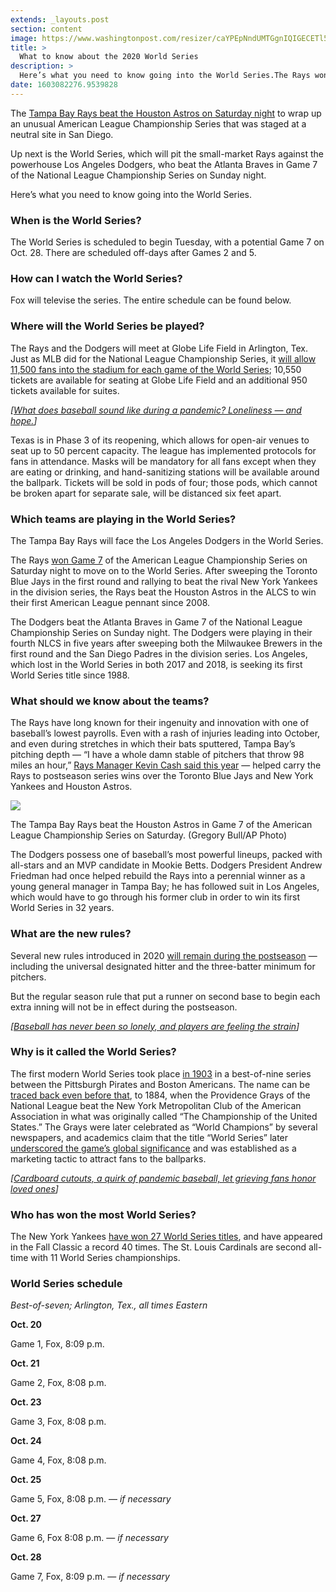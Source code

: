 ```yaml
--- 
extends: _layouts.post 
section: content 
image: https://www.washingtonpost.com/resizer/caYPEpNndUMTGgnIQIGECETl57g=/1484x0/arc-anglerfish-washpost-prod-washpost.s3.amazonaws.com/public/KTJBMGQNWMI6XNAERUPGOXWHAE.jpg 
title: > 
  What to know about the 2020 World Series 
description: > 
  Here’s what you need to know going into the World Series.The Rays won Game 7 of the American League Championship Series on Saturday night to move on to the World Series.Los Angeles, which lost in the World Series in both 2017 and 2018, is seeking its first World Series title since 1988.The first modern World Series took place in 1903 in a best-of-nine series between the Pittsburgh Pirates and Boston Americans.[Cardboard cutouts, a quirk of pandemic baseball, let grieving fans honor loved ones]Who has won the most World Series? 
date: 1603082276.9539828 
--- 
```

<div><p>The <a href="https://www.washingtonpost.com/sports/2020/10/17/tampa-bay-rays-are-headed-world-series-after-taking-game-7-alcs-eliminate-houston-astros/" target="_blank">Tampa Bay Rays beat the Houston Astros on Saturday night</a> to wrap up an unusual American League Championship Series that was staged at a neutral site in San Diego.</p> <p>Up next is the World Series, which will pit the small-market Rays against the powerhouse Los Angeles Dodgers, who beat the Atlanta Braves in Game 7 of the National League Championship Series on Sunday night.</p> <p>Here&#8217;s what you need to know going into the World Series.</p> <h3>When is the World Series?</h3> <p>The World Series is scheduled to begin Tuesday, with a potential Game 7 on Oct. 28. There are scheduled off-days after Games 2 and 5.</p> <p></p> <p class="ent-ad-leaderboard ent-ad-container"></p> <h3>How can I watch the World Series? </h3> <p>Fox will televise the series. The entire schedule can be found below.</p> <h3>Where will the World Series be played? </h3> <p>The Rays and the Dodgers will meet at Globe Life Field in Arlington, Tex. Just as MLB did for the National League Championship Series, it <a href="https://www.espn.com/mlb/story/_/id/30011224/mlb-allowing-limited-number-fans-nlcs-world-series-arlington-texas" target="_blank">will allow 11,500 fans into the stadium for each game of the World Series</a>; 10,550 tickets are available for seating at Globe Life Field and an additional 950 tickets available for suites.</p> <p class="interstitial-link "> <i>[<a href="https://www.washingtonpost.com/sports/2020/08/26/mlb-empty-ballpark-sounds/">What does baseball sound like during a pandemic? Loneliness &#8212; and hope.</a>]</i> </p> <p>Texas is in Phase 3 of its reopening, which allows for open-air venues to seat up to 50 percent capacity. The league has implemented protocols for fans in attendance. Masks will be mandatory for all fans except when they are eating or drinking, and hand-sanitizing stations will be available around the ballpark. Tickets will be sold in pods of four; those pods, which cannot be broken apart for separate sale, will be distanced six feet apart.</p> <h3>Which teams are playing in the World Series? </h3> <p>The Tampa Bay Rays will face the Los Angeles Dodgers in the World Series.</p> <p>The Rays <a href="https://www.washingtonpost.com/sports/2020/10/17/tampa-bay-rays-are-headed-world-series-after-taking-game-7-alcs-eliminate-houston-astros/" target="_blank">won Game 7</a> of the American League Championship Series on Saturday night to move on to the World Series. After sweeping the Toronto Blue Jays in the first round and rallying to beat the rival New York Yankees in the division series, the Rays beat the Houston Astros in the ALCS to win their first American League pennant since 2008.</p> <p>The Dodgers beat the Atlanta Braves in Game 7 of the National League Championship Series on Sunday night. The Dodgers were playing in their fourth NLCS in five years after sweeping both the Milwaukee Brewers in the first round and the San Diego Padres in the division series. Los Angeles, which lost in the World Series in both 2017 and 2018, is seeking its first World Series title since 1988.</p> <p></p> <h3>What should we know about the teams? </h3> <p>The Rays have long known for their ingenuity and innovation with one of baseball&#8217;s lowest payrolls. Even with a rash of injuries leading into October, and even during stretches in which their bats sputtered, Tampa Bay&#8217;s pitching depth &#8212; &#8220;I have a whole damn stable of pitchers that throw 98 miles an hour,&#8221; <a href="https://www.washingtonpost.com/sports/alcs-rays-astros-game-2/2020/10/12/7578c932-0cb8-11eb-8074-0e943a91bf08_story.html" target="_blank">Rays Manager Kevin Cash said this year</a> &#8212; helped carry the Rays to postseason series wins over the Toronto Blue Jays and New York Yankees and Houston Astros.</p> <p></p> <p class="ent-ad-leaderboard ent-ad-container"></p> <p></p> <a name="JD6BPUQRAUI6XNAERUPGOXWHAE"></a> <img class="unprocessed photo" src="https://www.washingtonpost.com/resizer/UgN7ymQvDwKTXIqPBA4PnAir86A=/480x0/arc-anglerfish-washpost-prod-washpost.s3.amazonaws.com/public/JD6BPUQRAUI6XNAERUPGOXWHAE.jpg"> <p class="pb-caption">The Tampa Bay Rays beat the Houston Astros in Game 7 of the American League Championship Series on Saturday. (Gregory Bull/AP Photo)</p> <p>The Dodgers possess one of baseball&#8217;s most powerful lineups, packed with all-stars and an MVP candidate in Mookie Betts. Dodgers President Andrew Friedman had once helped rebuild the Rays into a perennial winner as a young general manager in Tampa Bay; he has followed suit in Los Angeles, which would have to go through his former club in order to win its first World Series in 32 years.</p> <h3>What are the new rules? </h3> <p></p> <p>Several new rules introduced in 2020 <a href="https://www.washingtonpost.com/sports/2020/07/20/mlb-rules-changes-dh-covid-safety/" target="_blank">will remain during the postseason</a> &#8212; including the universal designated hitter and the three-batter minimum for pitchers.</p> <p>But the regular season rule that put a runner on second base to begin each extra inning will not be in effect during the postseason.</p> <p class="interstitial-link "> <i>[<a href="https://www.washingtonpost.com/sports/2020/09/09/mlb-players-mental-health-pandemic/">Baseball has never been so lonely, and players are feeling the strain</a>]</i> </p> <h3>Why is it called the World Series? </h3> <p>The first modern World Series took place <a href="https://www.baseball-reference.com/bullpen/World_Series">in 1903</a> in a best-of-nine series between the Pittsburgh Pirates and Boston Americans. The name can be <a href="https://www.baseball-almanac.com/ws/wsmenu.shtml">traced back even before that</a>, to 1884, when the Providence Grays of the National League beat the New York Metropolitan Club of the American Association in what was originally called &#8220;The Championship of the United States.&#8221; The Grays were later celebrated as &#8220;World Champions&#8221; by several newspapers, and academics claim that the title &#8220;World Series&#8221; later <a href="https://www.si.com/mlb/2017/10/05/world-series-name-origin-why-called" target="_blank">underscored the game&#8217;s global significance</a> and was established as a marketing tactic to attract fans to the ballparks.</p> <p class="interstitial-link "> <i>[<a href="https://www.washingtonpost.com/road-to-recovery/2020/09/11/baseball-cutouts-coronavirus-memorials/">Cardboard cutouts, a quirk of pandemic baseball, let grieving fans honor loved ones</a>]</i> </p> <h3>Who has won the most World Series? </h3> <p>The New York Yankees <a href="https://www.mlb.com/news/teams-with-the-most-world-series-titles-c299893938" target="_blank">have won 27 World Series titles</a>, and have appeared in the Fall Classic a record 40 times. The St. Louis Cardinals are second all-time with 11 World Series championships.</p> <p></p> <p class="ent-ad-leaderboard ent-ad-container"></p> <h3>World Series schedule</h3> <p><i>Best-of-seven; Arlington, Tex., all times Eastern</i></p> <p><b>Oct. 20</b></p> <p>Game 1, Fox, 8:09 p.m.</p> <p><b>Oct. 21</b></p> <p>Game 2, Fox, 8:08 p.m.</p> <p><b>Oct. 23</b></p> <p>Game 3, Fox, 8:08 p.m.</p> <p><b>Oct. 24</b></p> <p>Game 4, Fox, 8:08 p.m.</p> <p><b>Oct. 25</b></p> <p>Game 5, Fox, 8:08 p.m. &#8212; <i>if necessary</i></p> <p><b>Oct. 27</b></p> <p>Game 6, Fox 8:08 p.m. &#8212; <i>if necessary</i></p> <p><b>Oct. 28</b></p> <p>Game 7, Fox, 8:09 p.m. &#8212; <i>if necessary</i></p> <p class="ent-raw-container custom-html"></p> </div>
